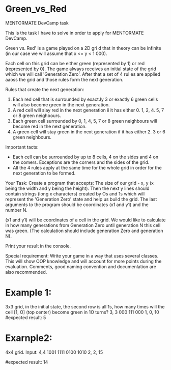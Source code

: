 # Green_vs_Red
MENTORMATE DevCamp task

This is the task I have to solve in order to apply for MENTORMATE DevCamp.


Green vs. Red' is a game played on a 2D gri d that in theory can be infinite (in our case we will assume that x <= y < 1 000).

Each cell on this grid can be either green (represented by 1) or red (represented by 0). The game always receives an initial state of the grid which we will call 'Generation Zero'. After that a set of 4 rul es are applied aaoss the grid and those rules form the next generation.

Rules that create the next generation: 
  1. Each red cell that is surrounded by exactJy 3 or exactly 6 green cells will also become green in the next generation.
  2. A red cell will slay red in the next generation ii it has either 0. 1, 2, 4. 5, 7 or 8 green neighbours.
  3. Each green cell surrounded by 0, 1, 4, 5, 7 or 8 green neighbours will become red in the next generation.
  4. A green cell will stay green in the next generation if it has either 2. 3 or 6 green neighbours.
  
 Important tacts:
  - Each cell can be surrounded by up to 8 cells, 4 on the sides and 4 on the comers. Exceptions are the corners and the sides of the grid.
  - All the 4 rules apply at the same time for the whole grid in order for the next generation to be formed.
  
 Your Task:
  Create a program that accepts: 
  The size of our grid - x, y (x being the width and y being the height).
  Then the next y lines should contain strings (long x characters) created by Os and 1s which will represent the 'Generation Zero' state and help us build the grid.
  The last arguments to the program should be coordinates (x1 and y1) and the number N.
  
(x1 and y1) will be coordinates of a cell in the grid. We would like to calculate in how many generations from Generation Zero until generation N this cell was green. (The calculation should include generation Zero and generation N).

Print your result in the console.

Special requirement: Write your game in a way that uses several classes. This will show OOP knowledge and will account for more points during the evaluation. Comments, good naming convention and documenlation are also recommended.

# Example 1:
3x3 grid, in the initial state, the second row is all 1s, how many times will the cell [1, O] (top center) become green in 1O turns?
3, 3 
000 
111 
000 
1, 0, 10
#expected result: 5


# Exarnple2:
4x4 grid. Input:
4,4 
1001 
1111 
0100 
1010 
2, 2, 15 

#expected result: 14 
